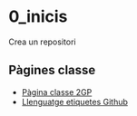 # 0_inicis
Crea un repositori

## Pàgines classe
* [Pàgina classe 2GP](https://arquesm.github.io/2GP/)
* [Llenguatge etiquetes Github](https://github.com/adam-p/markdown-here/wiki/Markdown-Cheatsheet)
